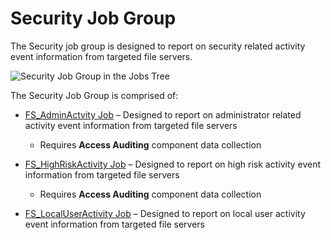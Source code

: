 # Security Job Group

The Security job group is designed to report on security related activity event information from targeted file servers.

![Security Job Group in the Jobs Tree](/img/product_docs/accessanalyzer/accessanalyzer/enterpriseauditor/admin/hostmanagement/jobstree.png)

The Security Job Group is comprised of:

- [FS\_AdminActvity Job](/docs/accessanalyzer/accessanalyzer/enterpriseauditor/solutions/filesystem/activity/security/fs_adminactvity.md) – Designed to report on administrator related activity event information from targeted file servers

  - Requires __Access Auditing__ component data collection
- [FS\_HighRiskActivity Job](/docs/accessanalyzer/accessanalyzer/enterpriseauditor/solutions/filesystem/activity/security/fs_highriskactivity.md) – Designed to report on high risk activity event information from targeted file servers

  - Requires __Access Auditing__ component data collection
- [FS\_LocalUserActivity Job](/docs/accessanalyzer/accessanalyzer/enterpriseauditor/solutions/filesystem/activity/security/fs_localuseractivity.md) – Designed to report on local user activity event information from targeted file servers
